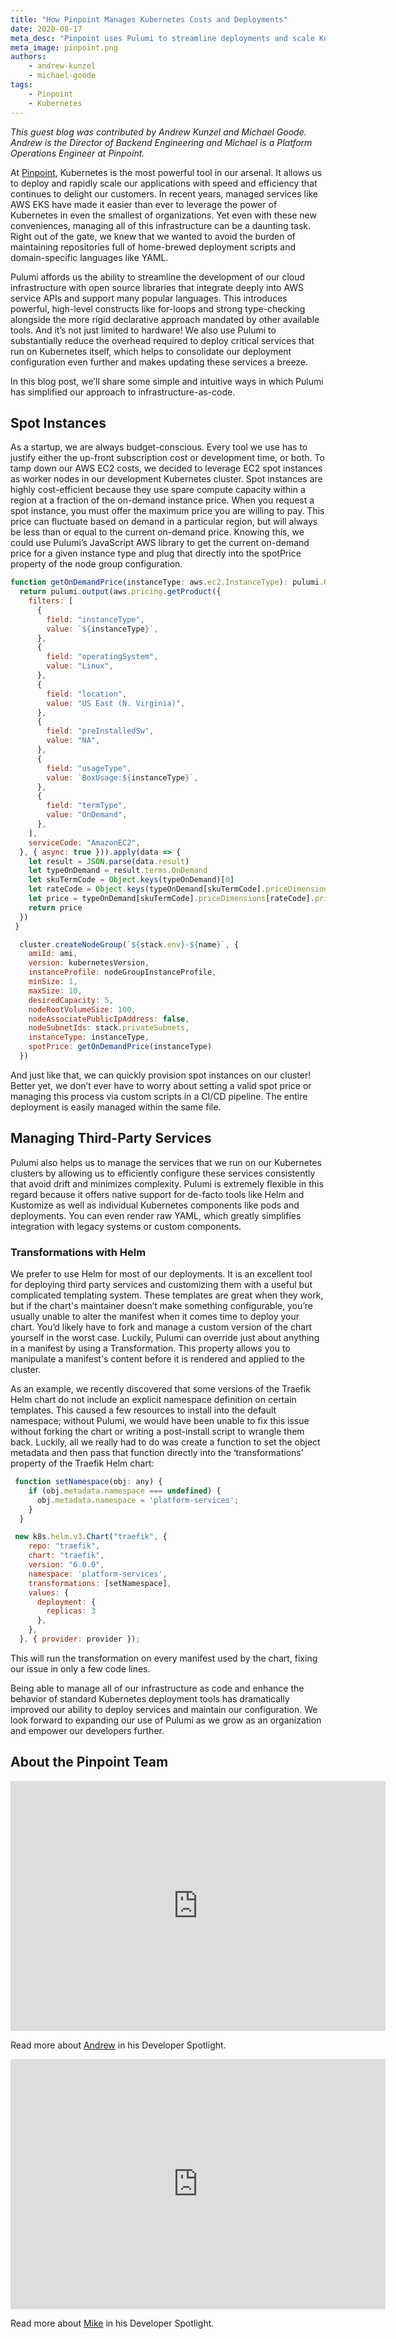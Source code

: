 ```yaml
---
title: "How Pinpoint Manages Kubernetes Costs and Deployments"
date: 2020-08-17
meta_desc: "Pinpoint uses Pulumi to streamline deployments and scale Kubernetes"
meta_image: pinpoint.png
authors:
    - andrew-kunzel
    - michael-goode
tags:
    - Pinpoint
    - Kubernetes
---
```


*This guest blog was contributed by Andrew Kunzel and Michael Goode. Andrew is the Director of Backend Engineering and Michael is a Platform Operations Engineer at Pinpoint.*

At [Pinpoint](https://pinpoint.com/), Kubernetes is the most powerful tool in our arsenal. It allows us to deploy and rapidly scale our applications with speed and efficiency that continues to delight our customers. In recent years, managed services like AWS EKS have made it easier than ever to leverage the power of Kubernetes in even the smallest of organizations. Yet even with these new conveniences, managing all of this infrastructure can be a daunting task. Right out of the gate, we knew that we wanted to avoid the burden of maintaining repositories full of home-brewed deployment scripts and domain-specific languages like YAML.

<!--more-->

Pulumi affords us the ability to streamline the development of our cloud infrastructure with open source libraries that integrate deeply into AWS service APIs and support many popular languages. This introduces powerful, high-level constructs like for-loops and strong type-checking alongside the more rigid declarative approach mandated by other available tools. And it’s not just limited to hardware! We also use Pulumi to substantially reduce the overhead required to deploy critical services that run on Kubernetes itself, which helps to consolidate our deployment configuration even further and makes updating these services a breeze.

In this blog post, we’ll share some simple and intuitive ways in which Pulumi has simplified our approach to infrastructure-as-code.

## Spot Instances

As a startup, we are always budget-conscious. Every tool we use has to justify either the up-front subscription cost or development time, or both. To tamp down our AWS EC2 costs, we decided to leverage EC2 spot instances as worker nodes in our development Kubernetes cluster. Spot instances are highly cost-efficient because they use spare compute capacity within a region at a fraction of the on-demand instance price. When you request a spot instance, you must offer the maximum price you are willing to pay. This price can fluctuate based on demand in a particular region, but will always be less than or equal to the current on-demand price. Knowing this, we could use Pulumi’s JavaScript AWS library to get the current on-demand price for a given instance type and plug that directly into the spotPrice property of the node group configuration.

```js
function getOnDemandPrice(instanceType: aws.ec2.InstanceType): pulumi.Output<any> {
  return pulumi.output(aws.pricing.getProduct({
    filters: [
      {
        field: "instanceType",
        value: `${instanceType}`,
      },
      {
        field: "operatingSystem",
        value: "Linux",
      },
      {
        field: "location",
        value: "US East (N. Virginia)",
      },
      {
        field: "preInstalledSw",
        value: "NA",
      },
      {
        field: "usageType",
        value: `BoxUsage:${instanceType}`,
      },
      {
        field: "termType",
        value: "OnDemand",
      },
    ],
    serviceCode: "AmazonEC2",
  }, { async: true })).apply(data => {
    let result = JSON.parse(data.result)
    let typeOnDemand = result.terms.OnDemand
    let skuTermCode = Object.keys(typeOnDemand)[0]
    let rateCode = Object.keys(typeOnDemand[skuTermCode].priceDimensions)[0]
    let price = typeOnDemand[skuTermCode].priceDimensions[rateCode].pricePerUnit.USD
    return price
  })
 }

  cluster.createNodeGroup(`${stack.env}-${name}`, {
    amiId: ami,
    version: kubernetesVersion,
    instanceProfile: nodeGroupInstanceProfile,
    minSize: 1,
    maxSize: 10,
    desiredCapacity: 5,
    nodeRootVolumeSize: 100,
    nodeAssociatePublicIpAddress: false,
    nodeSubnetIds: stack.privateSubnets,
    instanceType: instanceType,
    spotPrice: getOnDemandPrice(instanceType)
  })
```

And just like that, we can quickly provision spot instances on our cluster! Better yet, we don’t ever have to worry about setting a valid spot price or managing this process via custom scripts in a CI/CD pipeline. The entire deployment is easily managed within the same file.

## Managing Third-Party Services

Pulumi also helps us to manage the services that we run on our Kubernetes clusters by allowing us to efficiently configure these services consistently that avoid drift and minimizes complexity. Pulumi is extremely flexible in this regard because it offers native support for de-facto tools like Helm and Kustomize as well as individual Kubernetes components like pods and deployments. You can even render raw YAML, which greatly simplifies integration with legacy systems or custom components.

### Transformations with Helm

We prefer to use Helm for most of our deployments. It is an excellent tool for deploying third party services and customizing them with a useful but complicated templating system. These templates are great when they work, but if the chart's maintainer doesn’t make something configurable, you’re usually unable to alter the manifest when it comes time to deploy your chart. You’d likely have to fork and manage a custom version of the chart yourself in the worst case. Luckily, Pulumi can override just about anything in a manifest by using a Transformation. This property allows you to manipulate a manifest's content before it is rendered and applied to the cluster.

As an example, we recently discovered that some versions of the Traefik Helm chart do not include an explicit namespace definition on certain templates. This caused a few resources to install into the default namespace; without Pulumi, we would have been unable to fix this issue without forking the chart or writing a post-install script to wrangle them back. Luckily, all we really had to do was create a function to set the object metadata and then pass that function directly into the ‘transformations’ property of the Traefik Helm chart:

```js
 function setNamespace(obj: any) {
    if (obj.metadata.namespace === undefined) {
      obj.metadata.namespace = 'platform-services';
    }
  }

 new k8s.helm.v3.Chart("traefik", {
    repo: "traefik",
    chart: "traefik",
    version: "6.0.0",
    namespace: 'platform-services',
    transformations: [setNamespace],
    values: {
      deployment: {
        replicas: 3
      },
    },
  }, { provider: provider });
```

This will run the transformation on every manifest used by the chart, fixing our issue in only a few code lines.

Being able to manage all of our infrastructure as code and enhance the behavior of standard Kubernetes deployment tools has dramatically improved our ability to deploy services and maintain our configuration. We look forward to expanding our use of Pulumi as we grow as an organization and empower our developers further.

## About the Pinpoint Team

<iframe style="margin: 0px auto; display: block; border: 0;" title="Andrew Kunzel – Developer Profile" xml="lang" src="https://profile.pinpoint.com/u/9ba7405e227eb0c7" width="600" height="400" scrolling="no"></iframe>

Read more about [Andrew](https://insights.pinpoint.com/developer-spotlight-andrew-kunzel-director-of-backend-engineering) in his Developer Spotlight.

<iframe style="margin: 0px auto; display: block; border: 0;" title="Mike Goode – Developer Profile" xml="lang" src="https://profile.pinpoint.com/u/mike" width="600" height="400" scrolling="no"></iframe>

Read more about [Mike](https://insights.pinpoint.com/developer-spotlight-michael-goode-platform-operations-engineer) in his Developer Spotlight.
